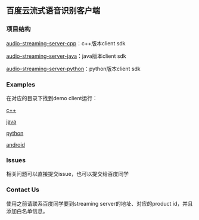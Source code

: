 ## 百度云流式语音识别客户端

### 项目结构
[audio-streaming-server-cpp](https://github.com/baidubce/pie/tree/master/audio-streaming-client-cpp)：c++版本client sdk

[audio-streaming-server-java](https://github.com/baidubce/pie/tree/master/audio-streaming-client-java)：java版本client sdk

[audio-streaming-server-python](https://github.com/baidubce/pie/tree/master/audio-streaming-client-python)：python版本client sdk

### Examples
在对应的目录下找到demo client运行：

[c++](https://github.com/baidubce/pie/blob/master/audio-streaming-client-cpp/samples)

[java](https://github.com/baidubce/pie/blob/master/audio-streaming-client-java/src/main/java/com/baidu/acu/pie/demo)

[python](https://github.com/baidubce/pie/blob/master/audio-streaming-client-python)

[android]()

### Issues
相关问题可以直接提交issue，也可以提交给百度同学

### Contact Us
使用之前请联系百度同学要到streaming server的地址、对应的product id，并且添加白名单信息。